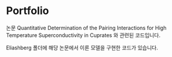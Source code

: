 # Portfolio

논문 Quantitative Determination of the Pairing Interactions for High Temperature Superconductivity in Cuprates 와 관련된 코드입니다.

Eliashberg 폴더에 해당 논문에서 이론 모델을 구현한 코드가 있습니다. 


